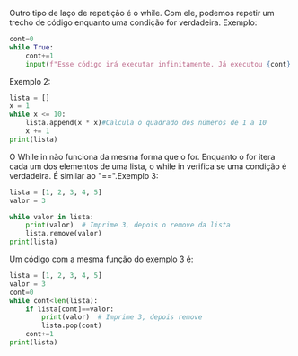 Outro tipo de laço de repetição é o while. Com ele, podemos repetir um trecho de código enquanto uma condição for verdadeira.
Exemplo:
```python
cont=0
while True:
	cont+=1
	input(f"Esse código irá executar infinitamente. Já executou {cont} vezes")
```
Exemplo 2:
```python
lista = []
x = 1
while x <= 10:
    lista.append(x * x)#Calcula o quadrado dos números de 1 a 10
    x += 1
print(lista)
```
O While in não funciona da mesma forma que o for. Enquanto o for itera cada um dos elementos de uma lista, o while in verifica se uma condição é verdadeira. É similar ao "\=\=".Exemplo 3:
```python
lista = [1, 2, 3, 4, 5]
valor = 3

while valor in lista:
    print(valor)  # Imprime 3, depois o remove da lista
    lista.remove(valor)
print(lista)
```
Um código com a mesma função do exemplo 3 é:
```python
lista = [1, 2, 3, 4, 5]
valor = 3
cont=0
while cont<len(lista):
    if lista[cont]==valor:
        print(valor)  # Imprime 3, depois remove
        lista.pop(cont)
    cont+=1
print(lista)
```